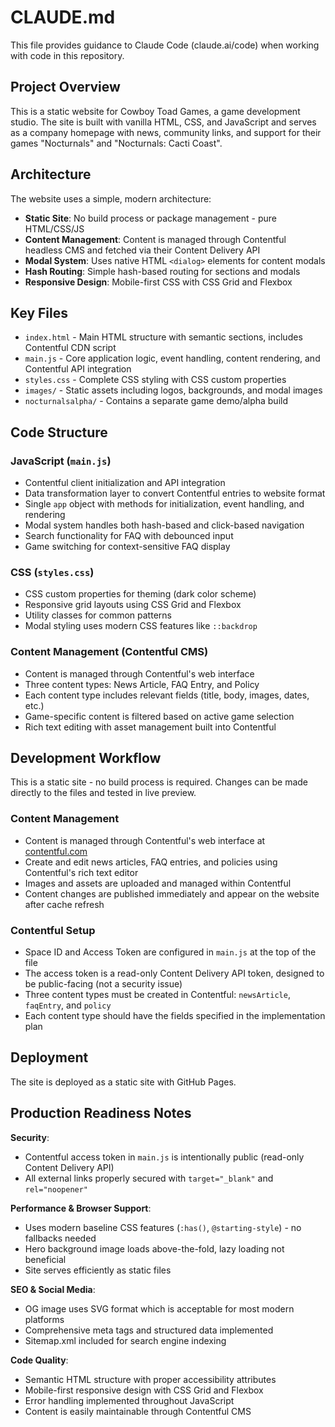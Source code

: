 # CLAUDE.md

This file provides guidance to Claude Code (claude.ai/code) when working with code in this repository.

## Project Overview

This is a static website for Cowboy Toad Games, a game development studio. The site is built with vanilla HTML, CSS, and JavaScript and serves as a company homepage with news, community links, and support for their games "Nocturnals" and "Nocturnals: Cacti Coast".

## Architecture

The website uses a simple, modern architecture:

- **Static Site**: No build process or package management - pure HTML/CSS/JS
- **Content Management**: Content is managed through Contentful headless CMS and fetched via their Content Delivery API
- **Modal System**: Uses native HTML `<dialog>` elements for content modals
- **Hash Routing**: Simple hash-based routing for sections and modals
- **Responsive Design**: Mobile-first CSS with CSS Grid and Flexbox

## Key Files

- `index.html` - Main HTML structure with semantic sections, includes Contentful CDN script
- `main.js` - Core application logic, event handling, content rendering, and Contentful API integration
- `styles.css` - Complete CSS styling with CSS custom properties
- `images/` - Static assets including logos, backgrounds, and modal images
- `nocturnalsalpha/` - Contains a separate game demo/alpha build

## Code Structure

### JavaScript (`main.js`)
- Contentful client initialization and API integration
- Data transformation layer to convert Contentful entries to website format
- Single `app` object with methods for initialization, event handling, and rendering
- Modal system handles both hash-based and click-based navigation
- Search functionality for FAQ with debounced input
- Game switching for context-sensitive FAQ display

### CSS (`styles.css`)
- CSS custom properties for theming (dark color scheme)
- Responsive grid layouts using CSS Grid and Flexbox
- Utility classes for common patterns
- Modal styling uses modern CSS features like `::backdrop`

### Content Management (Contentful CMS)
- Content is managed through Contentful's web interface
- Three content types: News Article, FAQ Entry, and Policy
- Each content type includes relevant fields (title, body, images, dates, etc.)
- Game-specific content is filtered based on active game selection
- Rich text editing with asset management built into Contentful

## Development Workflow

This is a static site - no build process is required. Changes can be made directly to the files and tested in live preview.

### Content Management
- Content is managed through Contentful's web interface at [contentful.com](https://contentful.com)
- Create and edit news articles, FAQ entries, and policies using Contentful's rich text editor
- Images and assets are uploaded and managed within Contentful
- Content changes are published immediately and appear on the website after cache refresh

### Contentful Setup
- Space ID and Access Token are configured in `main.js` at the top of the file
- The access token is a read-only Content Delivery API token, designed to be public-facing (not a security issue)
- Three content types must be created in Contentful: `newsArticle`, `faqEntry`, and `policy`
- Each content type should have the fields specified in the implementation plan

## Deployment

The site is deployed as a static site with GitHub Pages.

## Production Readiness Notes

**Security**: 
- Contentful access token in `main.js` is intentionally public (read-only Content Delivery API)
- All external links properly secured with `target="_blank"` and `rel="noopener"`

**Performance & Browser Support**:
- Uses modern baseline CSS features (`:has()`, `@starting-style`) - no fallbacks needed
- Hero background image loads above-the-fold, lazy loading not beneficial
- Site serves efficiently as static files

**SEO & Social Media**:
- OG image uses SVG format which is acceptable for most modern platforms
- Comprehensive meta tags and structured data implemented
- Sitemap.xml included for search engine indexing

**Code Quality**:
- Semantic HTML structure with proper accessibility attributes
- Mobile-first responsive design with CSS Grid and Flexbox
- Error handling implemented throughout JavaScript
- Content is easily maintainable through Contentful CMS
